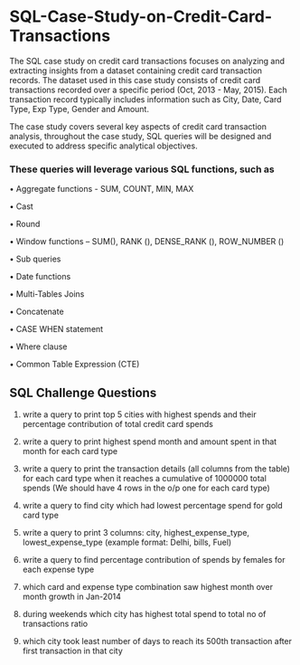 # SQL-Case-Study-on-Credit-Card-Transactions

The SQL case study on credit card transactions focuses on analyzing and extracting insights from a dataset containing credit card transaction records. The dataset used in this case study consists of credit card transactions recorded over a specific period (Oct, 2013 - May, 2015). Each transaction record typically includes information such as City, Date, Card Type, Exp Type, Gender and Amount.

The case study covers several key aspects of credit card transaction analysis, throughout the case study, SQL queries will be designed and executed to address specific analytical objectives. 

### These queries will leverage various SQL functions, such as
• Aggregate functions - SUM, COUNT, MIN, MAX

• Cast

• Round

• Window functions – SUM(), RANK (), DENSE_RANK (), ROW_NUMBER ()

• Sub queries

• Date functions

• Multi-Tables Joins

• Concatenate

• CASE WHEN statement

• Where clause

• Common Table Expression (CTE)


## SQL Challenge Questions

1. write a query to print top 5 cities with highest spends and their percentage contribution of total credit card spends

2. write a query to print highest spend month and amount spent in that month for each card type

3. write a query to print the transaction details (all columns from the table) for each card type when it reaches a cumulative of 1000000 total spends (We should have 4 
   rows in the o/p one for each card type)

4. write a query to find city which had lowest percentage spend for gold card type

5. write a query to print 3 columns: city, highest_expense_type, lowest_expense_type (example format: Delhi, bills, Fuel)

6. write a query to find percentage contribution of spends by females for each expense type

7. which card and expense type combination saw highest month over month growth in Jan-2014

8. during weekends which city has highest total spend to total no of transactions ratio

9. which city took least number of days to reach its 500th transaction after first transaction in that city





 


